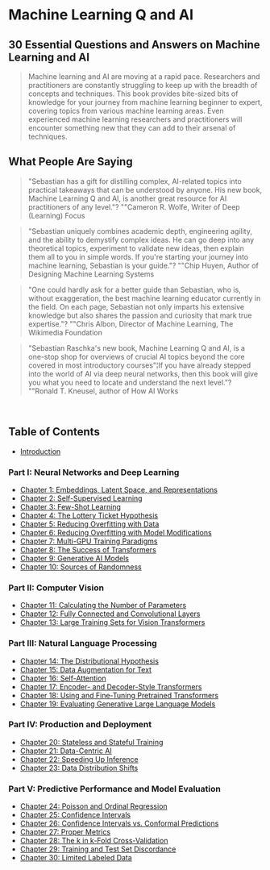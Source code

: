 # Machine Learning Q and AI

## 30 Essential Questions and Answers on Machine Learning and AI

> Machine learning and AI are moving at a rapid pace. Researchers and
> practitioners are constantly struggling to keep up with the breadth of
> concepts and techniques. This book provides bite-sized bits of
> knowledge for your journey from machine learning beginner to expert,
> covering topics from various machine learning areas. Even experienced
> machine learning researchers and practitioners will encounter
> something new that they can add to their arsenal of techniques.



## What People Are Saying

> "Sebastian has a gift for distilling complex, AI-related topics into
> practical takeaways that can be understood by anyone. His new book,
> Machine Learning Q and AI, is another great resource for AI
> practitioners of any level."? ""Cameron R. Wolfe, Writer of Deep
> (Learning) Focus

> "Sebastian uniquely combines academic depth, engineering agility,
> and the ability to demystify complex ideas. He can go deep into any
> theoretical topics, experiment to validate new ideas, then explain
> them all to you in simple words. If you're starting your journey
> into machine learning, Sebastian is your guide."? ""Chip Huyen,
> Author of Designing Machine Learning Systems

> "One could hardly ask for a better guide than Sebastian, who is,
> without exaggeration, the best machine learning educator currently in
> the field. On each page, Sebastian not only imparts his extensive
> knowledge but also shares the passion and curiosity that mark true
> expertise."? ""Chris Albon, Director of Machine Learning, The
> Wikimedia Foundation

> "Sebastian Raschka's new book, Machine Learning Q and AI, is a
> one-stop shop for overviews of crucial AI topics beyond the core
> covered in most introductory courses"¦If you have already stepped
> into the world of AI via deep neural networks, then this book will
> give you what you need to locate and understand the next level."?
> ""Ronald T. Kneusel, author of How AI Works

 

## Table of Contents

- [Introduction](./_books_ml-q-and-ai-chapters_introduction.md)

### Part I: Neural Networks and Deep Learning

- [Chapter 1: Embeddings, Latent Space, and Representations](./_books_ml-q-and-ai-chapters_ch01.md)
- [Chapter 2: Self-Supervised Learning](./_books_ml-q-and-ai-chapters_ch02.md)
- [Chapter 3: Few-Shot Learning](./_books_ml-q-and-ai-chapters_ch03.md)
- [Chapter 4: The Lottery Ticket  Hypothesis](./_books_ml-q-and-ai-chapters_ch04.md)
- [Chapter 5: Reducing Overfitting with Data](./_books_ml-q-and-ai-chapters_ch05.md)
- [Chapter 6: Reducing Overfitting with Model Modifications](./_books_ml-q-and-ai-chapters_ch06.md)
- [Chapter 7: Multi-GPU Training Paradigms](./_books_ml-q-and-ai-chapters_ch07.md)
- [Chapter 8: The Success of Transformers](./_books_ml-q-and-ai-chapters_ch08.md)
- [Chapter 9: Generative AI Models](./_books_ml-q-and-ai-chapters_ch09.md)
- [Chapter 10: Sources of Randomness](./_books_ml-q-and-ai-chapters_ch10.md)

### Part II: Computer Vision

- [Chapter 11: Calculating the Number of Parameters](./_books_ml-q-and-ai-chapters_ch11.md)
- [Chapter 12: Fully Connected and Convolutional Layers](./_books_ml-q-and-ai-chapters_ch12.md)
- [Chapter 13: Large Training Sets for Vision Transformers](./_books_ml-q-and-ai-chapters_ch13.md)

### Part III: Natural Language Processing

- [Chapter 14: The Distributional Hypothesis](./_books_ml-q-and-ai-chapters_ch14.md)
- [Chapter 15: Data Augmentation for Text](./_books_ml-q-and-ai-chapters_ch15.md)
- [Chapter 16: Self-Attention](./_books_ml-q-and-ai-chapters_ch16.md)
- [Chapter 17: Encoder- and Decoder-Style Transformers](./_books_ml-q-and-ai-chapters_ch17.md)
- [Chapter 18: Using and Fine-Tuning Pretrained Transformers](./_books_ml-q-and-ai-chapters_ch18.md)
- [Chapter 19: Evaluating Generative Large Language Models](./_books_ml-q-and-ai-chapters_ch19.md)

### Part IV: Production and Deployment

- [Chapter 20: Stateless and Stateful Training](./_books_ml-q-and-ai-chapters_ch20.md)
- [Chapter 21: Data-Centric AI](./_books_ml-q-and-ai-chapters_ch21.md)
- [Chapter 22: Speeding Up Inference](./_books_ml-q-and-ai-chapters_ch22.md)
- [Chapter 23: Data Distribution Shifts](./_books_ml-q-and-ai-chapters_ch23.md)

### Part V: Predictive Performance and Model Evaluation

- [Chapter 24: Poisson and Ordinal Regression](./_books_ml-q-and-ai-chapters_ch24.md)
- [Chapter 25: Confidence Intervals](./_books_ml-q-and-ai-chapters_ch25.md)
- [Chapter 26: Confidence Intervals vs. Conformal Predictions](./_books_ml-q-and-ai-chapters_ch26.md)
- [Chapter 27: Proper Metrics](./_books_ml-q-and-ai-chapters_ch27.md)
- [Chapter 28: The k in k-Fold Cross-Validation](./_books_ml-q-and-ai-chapters_ch28.md)
- [Chapter 29: Training and Test Set Discordance](./_books_ml-q-and-ai-chapters_ch29.md)
- [Chapter 30: Limited Labeled Data](./_books_ml-q-and-ai-chapters_ch30.md)


